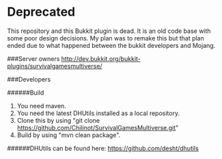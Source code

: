 # Deprecated
This repository and this Bukkit plugin is dead. It is an old code base with some poor design decisions. My plan was to remake this but that plan ended due to what happened between the bukkit developers and Mojang.

###Server owners
http://dev.bukkit.org/bukkit-plugins/survivalgamesmultiverse/

###Developers

######Build
1. You need maven.
2. You need the latest DHUtils installed as a local repository.
3. Clone this by using "git clone https://github.com/Chilinot/SurvivalGamesMultiverse.git"
4. Build by using "mvn clean package".

######DHUtils can be found here:
https://github.com/desht/dhutils
